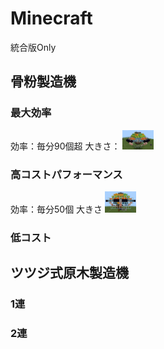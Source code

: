 # Minecraft
統合版Only
## 骨粉製造機
### 最大効率
効率：毎分90個超
大きさ：
<img src="https://github.com/Yumehimeji/Minecraft/blob/main/koppunhp.png" width=50>
### 高コストパフォーマンス
効率：毎分50個
大きさ
<img src="https://github.com/Yumehimeji/Minecraft/blob/main/koppuncp.png" width=50>
### 低コスト

## ツツジ式原木製造機
### 1連
### 2連
